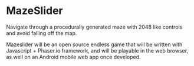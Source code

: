 # MazeSlider
Navigate through a procedurally generated maze with 2048 like controls and avoid falling off the map.

Mazeslider will be an open source endless game that will be written with Javascript + Phaser.io framework, and will be playable in the web browser, as well on an Android mobile web app once developed.
